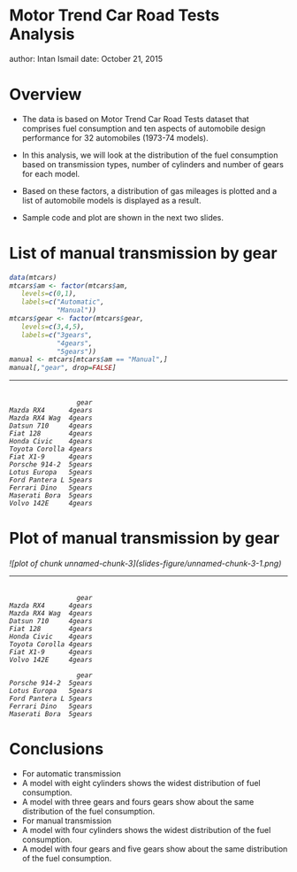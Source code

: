 Motor Trend Car Road Tests Analysis
========================================================
author: Intan Ismail
date: October 21, 2015

Overview
========================================================

- The data is based on Motor Trend Car Road Tests dataset that comprises fuel 
consumption and ten aspects of automobile design performance for 32 automobiles 
(1973-74 models).

- In this analysis, we will look at the distribution of the fuel consumption 
based on transmission types, number of cylinders and number of gears for 
each model.

- Based on these factors, a distribution of gas mileages is plotted and a list 
of automobile models is displayed as a result.

- Sample code and plot are shown in the next two slides.

List of manual transmission by gear
========================================================
<h6>

```r
data(mtcars)
mtcars$am <- factor(mtcars$am,
   levels=c(0,1),
   labels=c("Automatic",
            "Manual")) 
mtcars$gear <- factor(mtcars$gear,
   levels=c(3,4,5),
   labels=c("3gears",
            "4gears",
            "5gears")) 
manual <- mtcars[mtcars$am == "Manual",]
manual[,"gear", drop=FALSE]
```

***
<h6>

```
                 gear
Mazda RX4      4gears
Mazda RX4 Wag  4gears
Datsun 710     4gears
Fiat 128       4gears
Honda Civic    4gears
Toyota Corolla 4gears
Fiat X1-9      4gears
Porsche 914-2  5gears
Lotus Europa   5gears
Ford Pantera L 5gears
Ferrari Dino   5gears
Maserati Bora  5gears
Volvo 142E     4gears
```

Plot of manual transmission by gear
========================================================
<h6>
![plot of chunk unnamed-chunk-3](slides-figure/unnamed-chunk-3-1.png) 

***
<h6>

```
                 gear
Mazda RX4      4gears
Mazda RX4 Wag  4gears
Datsun 710     4gears
Fiat 128       4gears
Honda Civic    4gears
Toyota Corolla 4gears
Fiat X1-9      4gears
Volvo 142E     4gears
```

```
                 gear
Porsche 914-2  5gears
Lotus Europa   5gears
Ford Pantera L 5gears
Ferrari Dino   5gears
Maserati Bora  5gears
```

Conclusions
========================================================
- For automatic transmission
 - A model with eight cylinders shows the widest distribution of fuel 
   consumption. 
 - A model with three gears and fours gears show about the same distribution of 
   the fuel consumption.
- For manual transmission
 - A model with four cylinders shows the widest distribution of the fuel 
   consumption. 
 - A model with four gears and five gears show about the same distribution of 
   the fuel consumption.
